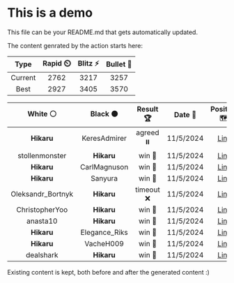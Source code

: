 # This is a demo

This file can be your README.md that gets automatically updated.

The content genrated by the action starts here:

<!--START_SECTION:chessStats-->
<!-- Automatically generated with https://github.com/Balastrong/chess-stats-action -->

| Type | Rapid ⏲️ | Blitz ⚡ | Bullet 🔫 |
|:---:|:---:|:---:|:---:|
| Current | 2762 | 3217 | 3257 |
| Best | 2927 | 3405 | 3570 |

| White ⚪ | Black ⚫ | Result 🏆 | Date 📅 | Position 🗺️ | Type 🕕 |
|:---:|:---:|:---:|:---:|:---:|:---:|
| **Hikaru** | KeresAdmirer | agreed ⏸️ | 11/5/2024 | <a href="http://www.ee.unb.ca/cgi-bin/tervo/fen.pl?select=r1bqr1k1/ppp2ppp/2nP4/8/4n3/2bQ1N2/PPP1BPPP/R1B2RK1 w - -">Link</a> | Rapid |
| stollenmonster | **Hikaru** | win 🥇 | 11/5/2024 | <a href="http://www.ee.unb.ca/cgi-bin/tervo/fen.pl?select=2kr1r2/ppp5/1q6/3P3p/2P2n2/5Q1P/PP5K/R7 w - -">Link</a> | Bullet |
| **Hikaru** | CarlMagnuson | win 🥇 | 11/5/2024 | <a href="http://www.ee.unb.ca/cgi-bin/tervo/fen.pl?select=2r3r1/pp5p/2k2R2/2b1B1q1/8/1Q6/PPP3PP/3R3K b - -">Link</a> | Bullet |
| **Hikaru** | Sanyura | win 🥇 | 11/5/2024 | <a href="http://www.ee.unb.ca/cgi-bin/tervo/fen.pl?select=r5n1/pp2p1k1/1qn5/3pP2Q/5P2/2PB4/PP4P1/R1B1K3 b Q -">Link</a> | Bullet |
| Oleksandr_Bortnyk | **Hikaru** | timeout ❌ | 11/5/2024 | <a href="http://www.ee.unb.ca/cgi-bin/tervo/fen.pl?select=8/7p/4Q1k1/4BNb1/6P1/1pP4P/1P6/6K1 b - -">Link</a> | Bullet |
| ChristopherYoo | **Hikaru** | win 🥇 | 11/5/2024 | <a href="http://www.ee.unb.ca/cgi-bin/tervo/fen.pl?select=r3k2r/1p3pb1/1qn1p1p1/2NpP1Bp/p2n3P/5B2/PP1Q1PP1/3R1RK1 w kq -">Link</a> | Bullet |
| anasta10 | **Hikaru** | win 🥇 | 11/5/2024 | <a href="http://www.ee.unb.ca/cgi-bin/tervo/fen.pl?select=1r6/R4pk1/p5p1/8/2n2N2/1P4P1/PK1R1P1r/8 w - -">Link</a> | Bullet |
| **Hikaru** | Elegance_Riks | win 🥇 | 11/5/2024 | <a href="http://www.ee.unb.ca/cgi-bin/tervo/fen.pl?select=3B4/1r3kpp/p4p2/8/5n2/1P3N2/P4PPP/4RK2 b - -">Link</a> | Bullet |
| **Hikaru** | VacheH009 | win 🥇 | 11/5/2024 | <a href="http://www.ee.unb.ca/cgi-bin/tervo/fen.pl?select=1k6/1pp5/p5P1/5R2/8/2PN1K2/PP6/8 b - -">Link</a> | Bullet |
| dealshark | **Hikaru** | win 🥇 | 11/5/2024 | <a href="http://www.ee.unb.ca/cgi-bin/tervo/fen.pl?select=r4rk1/7p/p1p1N1p1/3p4/4p2n/2P4P/PP2QPq1/3R1RK1 w - -">Link</a> | Bullet |

<!--END_SECTION:chessStats-->

Existing content is kept, both before and after the generated content :)
